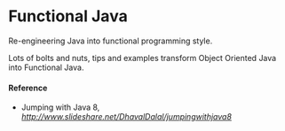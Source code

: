 # Functional Java

Re-engineering Java into functional programming style.

Lots of bolts and nuts, tips and examples transform Object Oriented Java into Functional Java.

#### Reference

* Jumping with Java 8, _http://www.slideshare.net/DhavalDalal/jumpingwithjava8_